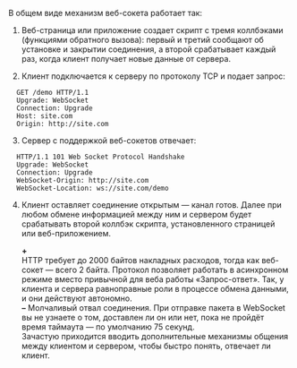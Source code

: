 В общем виде механизм веб-сокета работает так:  
  
1. Веб-страница или приложение создает скрипт с тремя коллбэками (функциями обратного вызова): первый и третий сообщают об установке и закрытии соединения, а второй срабатывает каждый раз, когда клиент получает новые данные от сервера.
  
2. Клиент подключается к серверу по протоколу TCP и подает запрос:
```
  GET /demo HTTP/1.1
  Upgrade: WebSocket
  Connection: Upgrade
  Host: site.com
  Origin: http://site.com
```
  
3. Сервер с поддержкой веб-сокетов отвечает:
```
  HTTP/1.1 101 Web Socket Protocol Handshake
  Upgrade: WebSocket
  Connection: Upgrade
  WebSocket-Origin: http://site.com
  WebSocket-Location: ws://site.com/demo
```
  
4. Клиент оставляет соединение открытым — канал готов. Далее при любом обмене информацией между ним и сервером будет срабатывать второй коллбэк скрипта, установленного страницей или веб-приложением.

   **+**  
  HTTP требует до 2000 байтов накладных расходов, тогда как веб-сокет — всего 2 байта.
  Протокол позволяет работать в асинхронном режиме вместо привычной для веба работы «Запрос-ответ». Так, у клиента и сервера равноправные роли в процессе обмена данными, и они действуют автономно.  
  **–**
  Молчаливый отвал соединения. При отправке пакета в WebSocket вы не узнаете о том, доставлен ли он или нет, пока не пройдёт время таймаута — по умолчанию 75 секунд.  
  Зачастую приходится вводить дополнительные механизмы общения между клиентом и сервером, чтобы быстро понять, отвечает ли клиент.
     
